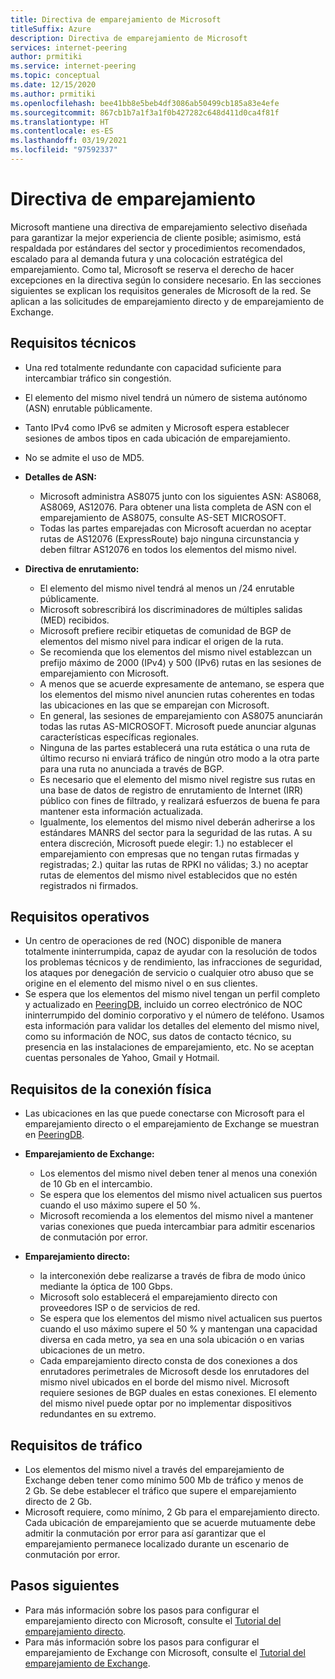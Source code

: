```yaml
---
title: Directiva de emparejamiento de Microsoft
titleSuffix: Azure
description: Directiva de emparejamiento de Microsoft
services: internet-peering
author: prmitiki
ms.service: internet-peering
ms.topic: conceptual
ms.date: 12/15/2020
ms.author: prmitiki
ms.openlocfilehash: bee41bb8e5beb4df3086ab50499cb185a83e4efe
ms.sourcegitcommit: 867cb1b7a1f3a1f0b427282c648d411d0ca4f81f
ms.translationtype: HT
ms.contentlocale: es-ES
ms.lasthandoff: 03/19/2021
ms.locfileid: "97592337"
---
```

# <a name="peering-policy"></a>Directiva de emparejamiento
Microsoft mantiene una directiva de emparejamiento selectivo diseñada para garantizar la mejor experiencia de cliente posible; asimismo, está respaldada por estándares del sector y procedimientos recomendados, escalado para al demanda futura y una colocación estratégica del emparejamiento. Como tal, Microsoft se reserva el derecho de hacer excepciones en la directiva según lo considere necesario. En las secciones siguientes se explican los requisitos generales de Microsoft de la red. Se aplican a las solicitudes de emparejamiento directo y de emparejamiento de Exchange. 

## <a name="technical-requirements"></a>Requisitos técnicos

* Una red totalmente redundante con capacidad suficiente para intercambiar tráfico sin congestión.
* El elemento del mismo nivel tendrá un número de sistema autónomo (ASN) enrutable públicamente.
* Tanto IPv4 como IPv6 se admiten y Microsoft espera establecer sesiones de ambos tipos en cada ubicación de emparejamiento.
* No se admite el uso de MD5.
* **Detalles de ASN:**

    * Microsoft administra AS8075 junto con los siguientes ASN: AS8068, AS8069, AS12076. Para obtener una lista completa de ASN con el emparejamiento de AS8075, consulte AS-SET MICROSOFT.
    * Todas las partes emparejadas con Microsoft acuerdan no aceptar rutas de AS12076 (ExpressRoute) bajo ninguna circunstancia y deben filtrar AS12076 en todos los elementos del mismo nivel.

* **Directiva de enrutamiento:**
    * El elemento del mismo nivel tendrá al menos un /24 enrutable públicamente.
    * Microsoft sobrescribirá los discriminadores de múltiples salidas (MED) recibidos.
    * Microsoft prefiere recibir etiquetas de comunidad de BGP de elementos del mismo nivel para indicar el origen de la ruta.
    * Se recomienda que los elementos del mismo nivel establezcan un prefijo máximo de 2000 (IPv4) y 500 (IPv6) rutas en las sesiones de emparejamiento con Microsoft.
    * A menos que se acuerde expresamente de antemano, se espera que los elementos del mismo nivel anuncien rutas coherentes en todas las ubicaciones en las que se emparejan con Microsoft.
    * En general, las sesiones de emparejamiento con AS8075 anunciarán todas las rutas AS-MICROSOFT. Microsoft puede anunciar algunas características específicas regionales.
    * Ninguna de las partes establecerá una ruta estática o una ruta de último recurso ni enviará tráfico de ningún otro modo a la otra parte para una ruta no anunciada a través de BGP.
    * Es necesario que el elemento del mismo nivel registre sus rutas en una base de datos de registro de enrutamiento de Internet (IRR) público con fines de filtrado, y realizará esfuerzos de buena fe para mantener esta información actualizada.      
    * Igualmente, los elementos del mismo nivel deberán adherirse a los estándares MANRS del sector para la seguridad de las rutas.  A su entera discreción, Microsoft puede elegir: 1.) no establecer el emparejamiento con empresas que no tengan rutas firmadas y registradas; 2.) quitar las rutas de RPKI no válidas; 3.) no aceptar rutas de elementos del mismo nivel establecidos que no estén registrados ni firmados. 

## <a name="operational-requirements"></a>Requisitos operativos
* Un centro de operaciones de red (NOC) disponible de manera totalmente ininterrumpida, capaz de ayudar con la resolución de todos los problemas técnicos y de rendimiento, las infracciones de seguridad, los ataques por denegación de servicio o cualquier otro abuso que se origine en el elemento del mismo nivel o en sus clientes.
* Se espera que los elementos del mismo nivel tengan un perfil completo y actualizado en [PeeringDB](https://www.peeringdb.com), incluido un correo electrónico de NOC ininterrumpido del dominio corporativo y el número de teléfono. Usamos esta información para validar los detalles del elemento del mismo nivel, como su información de NOC, sus datos de contacto técnico, su presencia en las instalaciones de emparejamiento, etc. No se aceptan cuentas personales de Yahoo, Gmail y Hotmail.

## <a name="physical-connection-requirements"></a>Requisitos de la conexión física
* Las ubicaciones en las que puede conectarse con Microsoft para el emparejamiento directo o el emparejamiento de Exchange se muestran en [PeeringDB](https://www.peeringdb.com/net/694).

* **Emparejamiento de Exchange:**
    * Los elementos del mismo nivel deben tener al menos una conexión de 10 Gb en el intercambio.
    * Se espera que los elementos del mismo nivel actualicen sus puertos cuando el uso máximo supere el 50 %.
    * Microsoft recomienda a los elementos del mismo nivel a mantener varias conexiones que pueda intercambiar para admitir escenarios de conmutación por error.

* **Emparejamiento directo:**
    * la interconexión debe realizarse a través de fibra de modo único mediante la óptica de 100 Gbps.
    * Microsoft solo establecerá el emparejamiento directo con proveedores ISP o de servicios de red.
    * Se espera que los elementos del mismo nivel actualicen sus puertos cuando el uso máximo supere el 50 % y mantengan una capacidad diversa en cada metro, ya sea en una sola ubicación o en varias ubicaciones de un metro.
    * Cada emparejamiento directo consta de dos conexiones a dos enrutadores perimetrales de Microsoft desde los enrutadores del mismo nivel ubicados en el borde del mismo nivel. Microsoft requiere sesiones de BGP duales en estas conexiones. El elemento del mismo nivel puede optar por no implementar dispositivos redundantes en su extremo.


## <a name="traffic-requirements"></a>Requisitos de tráfico

* Los elementos del mismo nivel a través del emparejamiento de Exchange deben tener como mínimo 500 Mb de tráfico y menos de 2 Gb. Se debe establecer el tráfico que supere el emparejamiento directo de 2 Gb.
* Microsoft requiere, como mínimo, 2 Gb para el emparejamiento directo. Cada ubicación de emparejamiento que se acuerde mutuamente debe admitir la conmutación por error para así garantizar que el emparejamiento permanece localizado durante un escenario de conmutación por error. 

## <a name="next-steps"></a>Pasos siguientes

* Para más información sobre los pasos para configurar el emparejamiento directo con Microsoft, consulte el [Tutorial del emparejamiento directo](walkthrough-direct-all.md).
* Para más información sobre los pasos para configurar el emparejamiento de Exchange con Microsoft, consulte el [Tutorial del emparejamiento de Exchange](walkthrough-exchange-all.md).
